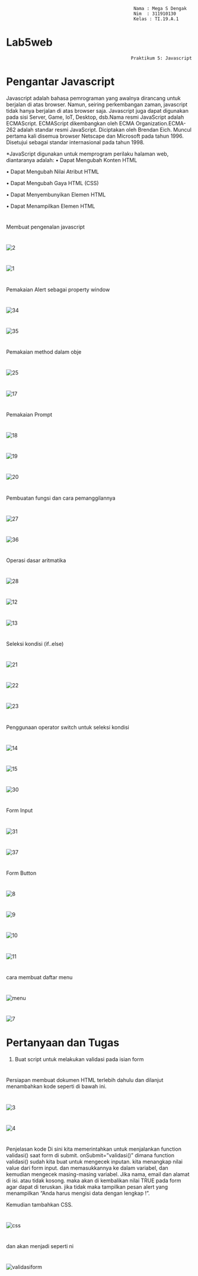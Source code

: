                                                     Nama : Mega S Dengak
                                                    Nim  : 311910130
                                                    Kelas : TI.19.A.1
# Lab5web

                                                   Praktikum 5: Javascript
                                                               
                                                               
     
     
# Pengantar Javascript
Javascript adalah bahasa pemrograman yang awalnya dirancang untuk berjalan di atas browser. Namun, seiring perkembangan zaman, javascript tidak hanya berjalan di atas browser saja. Javascript juga dapat digunakan pada sisi Server, Game, IoT, Desktop, dsb.Nama resmi JavaScript adalah ECMAScript. ECMAScript dikembangkan oleh ECMA Organization.ECMA-262 adalah standar resmi JavaScript. Diciptakan oleh Brendan Eich. Muncul pertama kali disemua browser Netscape dan Microsoft pada tahun 1996. Disetujui sebagai standar internasional pada tahun 1998.

*JavaScript digunakan untuk memprogram perilaku halaman web, diantaranya adalah:
• Dapat Mengubah Konten HTML


• Dapat Mengubah Nilai Atribut HTML

• Dapat Mengubah Gaya HTML (CSS)

• Dapat Menyembunyikan Elemen HTML

• Dapat Menampilkan Elemen HTML

#

Membuat pengenalan javascript
#
![2](https://user-images.githubusercontent.com/56498195/116205797-4b7f3f80-a768-11eb-8990-8635ebff8a30.PNG)
#
![1](https://user-images.githubusercontent.com/56498195/116205786-49b57c00-a768-11eb-91e3-437dfd7496f5.PNG)


#

Pemakaian Alert sebagai property window
#
![34](https://user-images.githubusercontent.com/56498195/116208508-322bc280-a76b-11eb-9963-c5a66a0e68d1.PNG)
#
![35](https://user-images.githubusercontent.com/56498195/116208729-67d0ab80-a76b-11eb-91ac-31283e54884e.PNG)


#
Pemakaian method dalam obje
#
![25](https://user-images.githubusercontent.com/56498195/116208972-a2d2df00-a76b-11eb-95c4-00674ae711be.PNG)
#
![17](https://user-images.githubusercontent.com/56498195/116209140-cc8c0600-a76b-11eb-9aae-5a67ef30315b.PNG)


#
Pemakaian Prompt
#
![18](https://user-images.githubusercontent.com/56498195/116211361-eb8b9780-a76d-11eb-95b4-15c36e957e17.PNG)
#
![19](https://user-images.githubusercontent.com/56498195/116211365-ecbcc480-a76d-11eb-94de-83e8d365ff24.PNG)

#
![20](https://user-images.githubusercontent.com/56498195/116210892-7b7d1180-a76d-11eb-91a6-6833a41d45f2.PNG)


#
Pembuatan fungsi dan cara pemanggilannya
#
![27](https://user-images.githubusercontent.com/56498195/116211786-62289500-a76e-11eb-99e3-4f0244af78e3.PNG)
#
![36](https://user-images.githubusercontent.com/56498195/116212169-bf244b00-a76e-11eb-9f1c-5d0751156436.PNG)



#
Operasi dasar aritmatika
#
![28](https://user-images.githubusercontent.com/56498195/116212318-e9760880-a76e-11eb-8046-5209d63db940.PNG)
#
![12](https://user-images.githubusercontent.com/56498195/116213246-d152b900-a76f-11eb-92c1-d9a3854c05db.PNG)
#
![13](https://user-images.githubusercontent.com/56498195/116212381-f85cbb00-a76e-11eb-9300-4d06204abb59.PNG)




#
Seleksi kondisi (if..else)
#
![21](https://user-images.githubusercontent.com/56498195/116212728-58536180-a76f-11eb-8624-33418dc0c2cb.PNG)
#
![22](https://user-images.githubusercontent.com/56498195/116212733-59848e80-a76f-11eb-8e0c-6e00f726204f.PNG)
#
![23](https://user-images.githubusercontent.com/56498195/116212738-5a1d2500-a76f-11eb-85f2-7f24e7d260f6.PNG)



#
Penggunaan operator switch untuk seleksi kondisi
#
![14](https://user-images.githubusercontent.com/56498195/116213103-b1bb9080-a76f-11eb-84e3-615612b416ea.PNG)
#
![15](https://user-images.githubusercontent.com/56498195/116213112-b2ecbd80-a76f-11eb-8b50-bf54634612e2.PNG)
#
![30](https://user-images.githubusercontent.com/56498195/116213116-b3855400-a76f-11eb-8432-367747371a1a.PNG)





#
Form Input
#
![31](https://user-images.githubusercontent.com/56498195/116213617-25f63400-a770-11eb-9997-d08cb8554e38.PNG)
#
![37](https://user-images.githubusercontent.com/56498195/116214380-d95f2880-a770-11eb-9259-3011293ed6d8.PNG)



#
Form Button
#
![8](https://user-images.githubusercontent.com/56498195/116214591-0d3a4e00-a771-11eb-85a6-3556ab9b91fb.PNG)
#
![9](https://user-images.githubusercontent.com/56498195/116214598-0e6b7b00-a771-11eb-8b7d-8228c45524d3.PNG)
#
![10](https://user-images.githubusercontent.com/56498195/116214602-0f041180-a771-11eb-851a-dbed05c3d3e8.PNG)
#
![11](https://user-images.githubusercontent.com/56498195/116214603-0f9ca800-a771-11eb-8af7-76169806bb5a.PNG)




# 
cara membuat daftar menu
#
![menu](https://user-images.githubusercontent.com/56498195/116215201-a79a9180-a771-11eb-8dcd-e6019acf4c86.PNG)
#
![7](https://user-images.githubusercontent.com/56498195/116215195-a6696480-a771-11eb-878c-9ed24bf6186c.PNG)


  
 
# Pertanyaan dan Tugas
1. Buat script untuk melakukan validasi pada isian form



#
Persiapan membuat dokumen HTML terlebih dahulu dan dilanjut menambahkan kode seperti di bawah ini.
#
![3](https://user-images.githubusercontent.com/56498195/116215681-1bd53500-a772-11eb-92f6-f6696051eb5a.PNG)
#
![4](https://user-images.githubusercontent.com/56498195/116215697-1d9ef880-a772-11eb-950c-e0cd521b6cda.PNG)

#

Penjelasan kode Di sini kita memerintahkan untuk menjalankan function validasi() saat form di submit. onSubmit=”validasi()” dimana function validasi() sudah kita buat untuk mengecek inputan. kita menangkap nilai value dari form input. dan memasukkannya ke dalam variabel, dan kemudian mengecek masing-masing variabel.
Jika nama, email dan alamat di isi. atau tidak kosong. maka akan di kembalikan nilai TRUE pada form agar dapat di teruskan. jika tidak maka tampilkan pesan alert yang menampilkan “Anda harus mengisi data dengan lengkap !”.

Kemudian tambahkan CSS.
#
![css](https://user-images.githubusercontent.com/56498195/116216369-c0f00d80-a772-11eb-9d36-057e97c223cc.PNG)


#
dan akan menjadi seperti ni


#
![validasiform](https://user-images.githubusercontent.com/56498195/116215702-1e378f00-a772-11eb-970d-73934bff089b.JPG)



